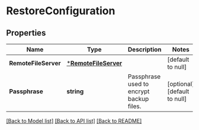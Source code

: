 # RestoreConfiguration

## Properties
Name | Type | Description | Notes
------------ | ------------- | ------------- | -------------
**RemoteFileServer** | [***RemoteFileServer**](RemoteFileServer.md) |  | [default to null]
**Passphrase** | **string** | Passphrase used to encrypt backup files. | [optional] [default to null]

[[Back to Model list]](../README.md#documentation-for-models) [[Back to API list]](../README.md#documentation-for-api-endpoints) [[Back to README]](../README.md)

